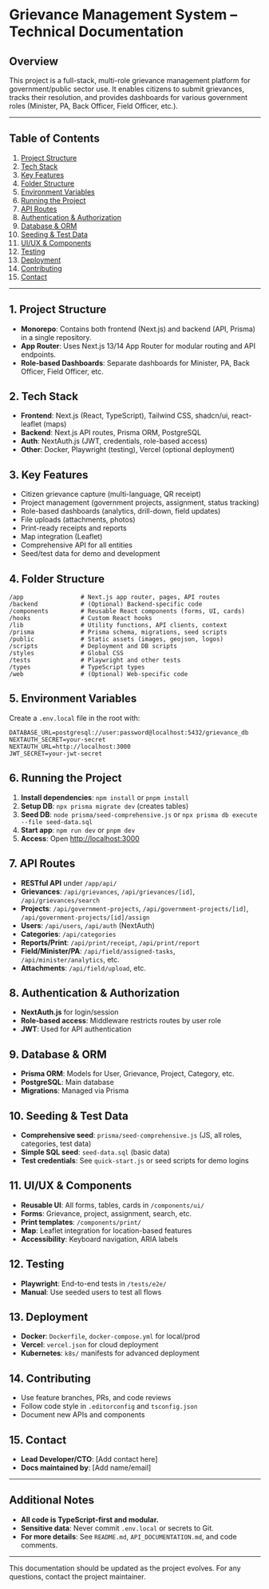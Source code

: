 # Grievance Management System – Technical Documentation

## Overview
This project is a full-stack, multi-role grievance management platform for government/public sector use. It enables citizens to submit grievances, tracks their resolution, and provides dashboards for various government roles (Minister, PA, Back Officer, Field Officer, etc.).

---

## Table of Contents
1. [Project Structure](#project-structure)
2. [Tech Stack](#tech-stack)
3. [Key Features](#key-features)
4. [Folder Structure](#folder-structure)
5. [Environment Variables](#environment-variables)
6. [Running the Project](#running-the-project)
7. [API Routes](#api-routes)
8. [Authentication & Authorization](#authentication--authorization)
9. [Database & ORM](#database--orm)
10. [Seeding & Test Data](#seeding--test-data)
11. [UI/UX & Components](#uiux--components)
12. [Testing](#testing)
13. [Deployment](#deployment)
14. [Contributing](#contributing)
15. [Contact](#contact)

---

## 1. Project Structure
- **Monorepo**: Contains both frontend (Next.js) and backend (API, Prisma) in a single repository.
- **App Router**: Uses Next.js 13/14 App Router for modular routing and API endpoints.
- **Role-based Dashboards**: Separate dashboards for Minister, PA, Back Officer, Field Officer, etc.

## 2. Tech Stack
- **Frontend**: Next.js (React, TypeScript), Tailwind CSS, shadcn/ui, react-leaflet (maps)
- **Backend**: Next.js API routes, Prisma ORM, PostgreSQL
- **Auth**: NextAuth.js (JWT, credentials, role-based access)
- **Other**: Docker, Playwright (testing), Vercel (optional deployment)

## 3. Key Features
- Citizen grievance capture (multi-language, QR receipt)
- Project management (government projects, assignment, status tracking)
- Role-based dashboards (analytics, drill-down, field updates)
- File uploads (attachments, photos)
- Print-ready receipts and reports
- Map integration (Leaflet)
- Comprehensive API for all entities
- Seed/test data for demo and development

## 4. Folder Structure
```
/app                # Next.js app router, pages, API routes
/backend            # (Optional) Backend-specific code
/components         # Reusable React components (forms, UI, cards)
/hooks              # Custom React hooks
/lib                # Utility functions, API clients, context
/prisma             # Prisma schema, migrations, seed scripts
/public             # Static assets (images, geojson, logos)
/scripts            # Deployment and DB scripts
/styles             # Global CSS
/tests              # Playwright and other tests
/types              # TypeScript types
/web                # (Optional) Web-specific code
```

## 5. Environment Variables
Create a `.env.local` file in the root with:
```
DATABASE_URL=postgresql://user:password@localhost:5432/grievance_db
NEXTAUTH_SECRET=your-secret
NEXTAUTH_URL=http://localhost:3000
JWT_SECRET=your-jwt-secret
```

## 6. Running the Project
1. **Install dependencies**: `npm install` or `pnpm install`
2. **Setup DB**: `npx prisma migrate dev` (creates tables)
3. **Seed DB**: `node prisma/seed-comprehensive.js` or `npx prisma db execute --file seed-data.sql`
4. **Start app**: `npm run dev` or `pnpm dev`
5. **Access**: Open [http://localhost:3000](http://localhost:3000)

## 7. API Routes
- **RESTful API** under `/app/api/`
- **Grievances**: `/api/grievances`, `/api/grievances/[id]`, `/api/grievances/search`
- **Projects**: `/api/government-projects`, `/api/government-projects/[id]`, `/api/government-projects/[id]/assign`
- **Users**: `/api/users`, `/api/auth` (NextAuth)
- **Categories**: `/api/categories`
- **Reports/Print**: `/api/print/receipt`, `/api/print/report`
- **Field/Minister/PA**: `/api/field/assigned-tasks`, `/api/minister/analytics`, etc.
- **Attachments**: `/api/field/upload`, etc.

## 8. Authentication & Authorization
- **NextAuth.js** for login/session
- **Role-based access**: Middleware restricts routes by user role
- **JWT**: Used for API authentication

## 9. Database & ORM
- **Prisma ORM**: Models for User, Grievance, Project, Category, etc.
- **PostgreSQL**: Main database
- **Migrations**: Managed via Prisma

## 10. Seeding & Test Data
- **Comprehensive seed**: `prisma/seed-comprehensive.js` (JS, all roles, categories, test data)
- **Simple SQL seed**: `seed-data.sql` (basic data)
- **Test credentials**: See `quick-start.js` or seed scripts for demo logins

## 11. UI/UX & Components
- **Reusable UI**: All forms, tables, cards in `/components/ui/`
- **Forms**: Grievance, project, assignment, search, etc.
- **Print templates**: `/components/print/`
- **Map**: Leaflet integration for location-based features
- **Accessibility**: Keyboard navigation, ARIA labels

## 12. Testing
- **Playwright**: End-to-end tests in `/tests/e2e/`
- **Manual**: Use seeded users to test all flows

## 13. Deployment
- **Docker**: `Dockerfile`, `docker-compose.yml` for local/prod
- **Vercel**: `vercel.json` for cloud deployment
- **Kubernetes**: `k8s/` manifests for advanced deployment

## 14. Contributing
- Use feature branches, PRs, and code reviews
- Follow code style in `.editorconfig` and `tsconfig.json`
- Document new APIs and components

## 15. Contact
- **Lead Developer/CTO**: [Add contact here]
- **Docs maintained by**: [Add name/email]

---

## Additional Notes
- **All code is TypeScript-first and modular.**
- **Sensitive data**: Never commit `.env.local` or secrets to Git.
- **For more details**: See `README.md`, `API_DOCUMENTATION.md`, and code comments.

---

This documentation should be updated as the project evolves. For any questions, contact the project maintainer.
